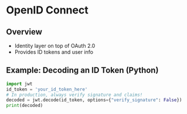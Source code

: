 # OpenID Connect

## Overview
- Identity layer on top of OAuth 2.0
- Provides ID tokens and user info

## Example: Decoding an ID Token (Python)
```python
import jwt
id_token = 'your_id_token_here'
# In production, always verify signature and claims!
decoded = jwt.decode(id_token, options={"verify_signature": False})
print(decoded)
```
